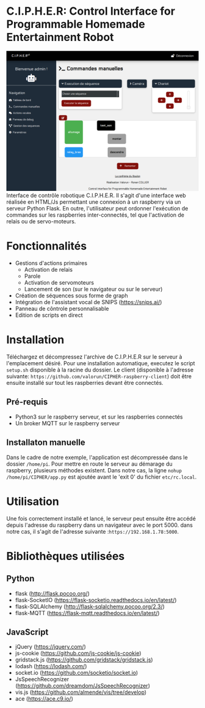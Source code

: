 # **C.I.P.H.E.R: Control Interface for Programmable Homemade Entertainment Robot**
![alt text](https://raw.githubusercontent.com/valorun/CIPHER/dev/app/static/img/capture.png)
Interface de contrôle robotique C.I.P.H.E.R. Il s'agit d'une interface web réalisée en HTML/Js permettant une connexion à un raspberry via un serveur Python Flask. En outre, l'utilisateur peut ordonner l'exécution de commandes sur les raspberries inter-connectés, tel que l'activation de relais ou de servo-moteurs.

# Fonctionnalités
- Gestions d'actions primaires
    - Activation de relais
    - Parole
    - Activation de servomoteurs
    - Lancement de son (sur le navigateur ou sur le serveur)
- Création de séquences sous forme de graph
- Intégration de l'assistant vocal de SNIPS (https://snips.ai/)
- Panneau de côntrole personnalisable
- Edition de scripts en direct
# Installation
Téléchargez et décompressez l'archive de C.I.P.H.E.R sur le serveur à l'emplacement désiré.
Pour une installation automatique, executez le script ```setup.sh``` disponible à la racine du dossier.
Le client (disponible à l'adresse suivante: ```https://github.com/valorun/CIPHER-raspberry-client```) doit être ensuite installé sur tout les raspberries devant être connectés.
## Pré-requis
- Python3 sur le raspberry serveur, et sur les raspberries connectés
- Un broker MQTT sur le raspberry serveur
## Installaton manuelle
Dans le cadre de notre exemple, l'application est décompressée dans le dossier ```/home/pi```.
Pour mettre en route le serveur au démarage du raspberry, plusieurs méthodes existent.
Dans notre cas, la ligne ```nohup /home/pi/CIPHER/app.py``` est ajoutée avant le 'exit 0' du fichier ```etc/rc.local```.
# Utilisation
Une fois correctement installé et lancé, le serveur peut ensuite être accédé depuis l'adresse du raspberry dans un navigateur avec le port 5000. dans notre cas, il s'agit de l'adresse suivante :```https://192.168.1.78:5000```. 

# Bibliothèques utilisées
## Python
- flask (http://flask.pocoo.org/)
- flask-SocketIO (https://flask-socketio.readthedocs.io/en/latest/)
- flask-SQLAlchemy (http://flask-sqlalchemy.pocoo.org/2.3/)
- flask-MQTT (https://flask-mqtt.readthedocs.io/en/latest/)

## JavaScript
- jQuery (https://jquery.com/)
- js-cookie (https://github.com/js-cookie/js-cookie)
- gridstack.js (https://github.com/gridstack/gridstack.js)
- lodash (https://lodash.com/)
- socket.io (https://github.com/socketio/socket.io)
- JsSpeechRecognizer (https://github.com/dreamdom/JsSpeechRecognizer)
- vis.js (https://github.com/almende/vis/tree/develop)
- ace (https://ace.c9.io/)

